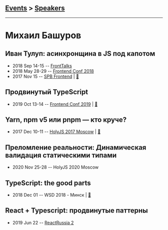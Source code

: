 ## [Events](../README.md) > [Speakers](../speakers.md)
---

# Михаил Башуров

## Иван Тулуп: асинхронщина в JS под капотом
- 2018 Sep 14-15 -- [FrontTalks](https://events.yandex.ru/lib/talks/6393/)    
- 2018 May 28-29 -- [Frontend Conf 2018](https://www.youtube.com/watch?v=bUx8wk4LdoY)    
- 2017 Nov 15 -- [SPB Frontend](https://www.youtube.com/watch?v=OkTh8dF9ic8)  | [:notebook:](http://amp.gs/B20N)  
## Продвинутый TypeScript
- 2019 Oct 13-14 -- [Frontend Conf 2019](https://www.youtube.com/watch?v=m0uRxCCno00)  | [:notebook:](https://saitonakamura.github.io/freediving-into-typescript/)  
## Yarn, npm v5 или pnpm — кто круче?
- 2017 Dec 10-11 -- [HolyJS 2017 Moscow](https://www.youtube.com/watch?v=hq-gIihAs5A)  | [:notebook:](https://assets.ctfassets.net/nn534z2fqr9f/4GcxD9yQnY4sQ6IO8Ge06g/6163c60b2cc5ced1274345f8d6e94fb6/Michael_Bashurov_Yarn_npm_v5_or_pnpm_whats_better.pdf)  
## Преломление реальности: Динамическая валидация статическими типами
- 2020 Nov 25-28 -- HolyJS 2020 Moscow    
## TypeScript: the good parts
- 2018 Dec 01 -- WSD 2018 - Минск  | [:notebook:](https://wsd.events/2018/12/01/pres/ts-good-parts/)  
## React + Typescript: продвинутые паттерны
- 2019 Jun 22 -- [ReactRussia 2](https://www.youtube.com/watch?v=LuB752qaQXU)    
